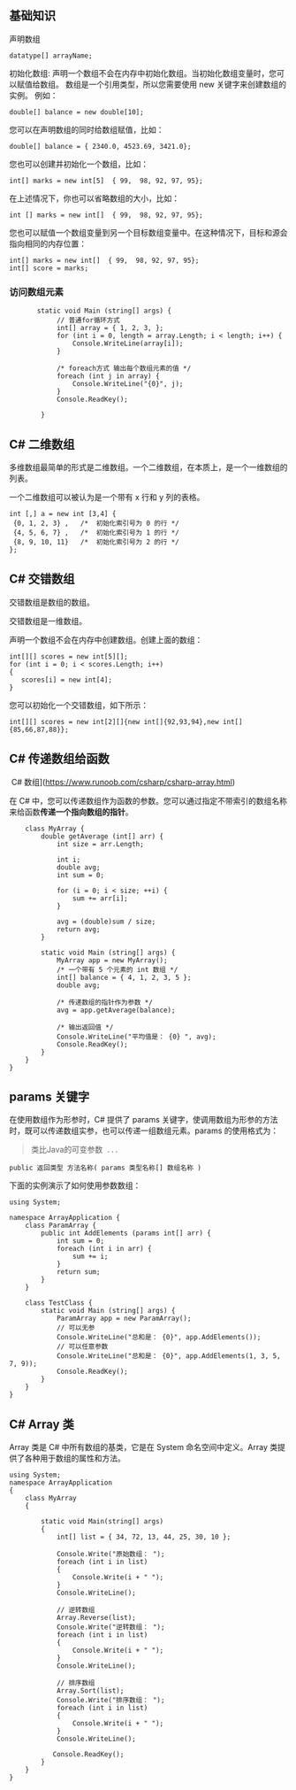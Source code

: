 ## 基础知识

声明数组
```
datatype[] arrayName;
```

初始化数组: 
声明一个数组不会在内存中初始化数组。当初始化数组变量时，您可以赋值给数组。
数组是一个引用类型，所以您需要使用 new 关键字来创建数组的实例。
例如：
```
double[] balance = new double[10];
```

您可以在声明数组的同时给数组赋值，比如：
```
double[] balance = { 2340.0, 4523.69, 3421.0};
```
您也可以创建并初始化一个数组，比如：
```
int[] marks = new int[5]  { 99,  98, 92, 97, 95};
```
在上述情况下，你也可以省略数组的大小，比如：
```
int [] marks = new int[]  { 99,  98, 92, 97, 95};
```
您也可以赋值一个数组变量到另一个目标数组变量中。在这种情况下，目标和源会指向相同的内存位置：
```
int[] marks = new int[]  { 99,  98, 92, 97, 95};
int[] score = marks;
```

### 访问数组元素

```
       static void Main (string[] args) {
            // 普通for循环方式
            int[] array = { 1, 2, 3, }; 
            for (int i = 0, length = array.Length; i < length; i++) {
                Console.WriteLine(array[i]);
            }

            /* foreach方式 输出每个数组元素的值 */
            foreach (int j in array) {
                Console.WriteLine("{0}", j);
            }
            Console.ReadKey();

        }
```

## C# 二维数组

多维数组最简单的形式是二维数组。一个二维数组，在本质上，是一个一维数组的列表。

一个二维数组可以被认为是一个带有 x 行和 y 列的表格。

```
int [,] a = new int [3,4] {
 {0, 1, 2, 3} ,   /*  初始化索引号为 0 的行 */
 {4, 5, 6, 7} ,   /*  初始化索引号为 1 的行 */
 {8, 9, 10, 11}   /*  初始化索引号为 2 的行 */
};
```

## C# 交错数组

交错数组是数组的数组。

交错数组是一维数组。

声明一个数组不会在内存中创建数组。创建上面的数组：

```
int[][] scores = new int[5][];
for (int i = 0; i < scores.Length; i++) 
{
   scores[i] = new int[4];
}
```

您可以初始化一个交错数组，如下所示：
```
int[][] scores = new int[2][]{new int[]{92,93,94},new int[]{85,66,87,88}};
```

## C# 传递数组给函数

 C# 数组](https://www.runoob.com/csharp/csharp-array.html)

在 C# 中，您可以传递数组作为函数的参数。您可以通过指定不带索引的数组名称来给函数**传递一个指向数组的指针**。

```
    class MyArray {
        double getAverage (int[] arr) {
            int size = arr.Length;
            
            int i;
            double avg;
            int sum = 0;

            for (i = 0; i < size; ++i) {
                sum += arr[i];
            }

            avg = (double)sum / size;
            return avg;
        }

        static void Main (string[] args) {
            MyArray app = new MyArray();
            /* 一个带有 5 个元素的 int 数组 */
            int[] balance = { 4, 1, 2, 3, 5 };
            double avg;

            /* 传递数组的指针作为参数 */
            avg = app.getAverage(balance);

            /* 输出返回值 */
            Console.WriteLine("平均值是： {0} ", avg);
            Console.ReadKey();
        }
    }
}
```

## params 关键字

在使用数组作为形参时，C# 提供了 params 关键字，使调用数组为形参的方法时，既可以传递数组实参，也可以传递一组数组元素。params 的使用格式为：
> 类比Java的可变参数` ...`
```
public 返回类型 方法名称( params 类型名称[] 数组名称 )
```

下面的实例演示了如何使用参数数组：

```
using System;

namespace ArrayApplication {
    class ParamArray {
        public int AddElements (params int[] arr) {
            int sum = 0;
            foreach (int i in arr) {
                sum += i;
            }
            return sum;
        }
    }

    class TestClass {
        static void Main (string[] args) {
            ParamArray app = new ParamArray();
            // 可以无参
            Console.WriteLine("总和是： {0}", app.AddElements());
            // 可以任意参数
            Console.WriteLine("总和是： {0}", app.AddElements(1, 3, 5, 7, 9));
            Console.ReadKey();
        }
    }
}
```

## C# Array 类

Array 类是 C# 中所有数组的基类，它是在 System 命名空间中定义。Array 类提供了各种用于数组的属性和方法。
```
using System;
namespace ArrayApplication
{
    class MyArray
    {
        
        static void Main(string[] args)
        {
            int[] list = { 34, 72, 13, 44, 25, 30, 10 };

            Console.Write("原始数组： ");
            foreach (int i in list)
            {
                Console.Write(i + " ");
            }
            Console.WriteLine();
           
            // 逆转数组
            Array.Reverse(list);
            Console.Write("逆转数组： ");
            foreach (int i in list)
            {
                Console.Write(i + " ");
            }
            Console.WriteLine();
            
            // 排序数组
            Array.Sort(list);
            Console.Write("排序数组： ");
            foreach (int i in list)
            {
                Console.Write(i + " ");
            }
            Console.WriteLine();

           Console.ReadKey();
        }
    }
}
```
